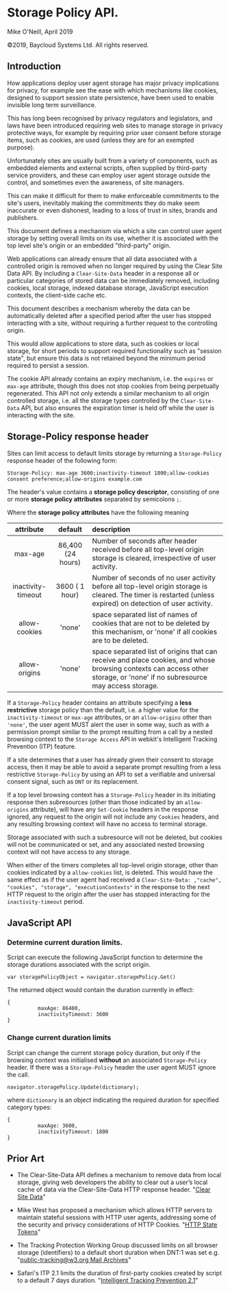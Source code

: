 # Storage Policy API.
Mike O'Neill, April 2019

©2019, Baycloud Systems Ltd. All rights reserved.

## Introduction
How applications deploy user agent storage has major privacy implications for privacy, for example
see the ease with which mechanisms like cookies, designed to support session state persistence, 
have been used to enable invisible long term surveillance. 

This has long been recognised by privacy regulators and legislators, 
and laws have been introduced requiring web sites to manage storage in privacy protective ways, 
for example by requiring prior user consent before storage items, such as cookies, 
are used (unless they are for an exempted purpose).

Unfortunately sites are usually built from a variety of components, such as embedded elements and external scripts,
often supplied by third-party service providers, and these can employ user agent storage outside the control, and sometimes
even the awareness, of site managers.

This can make it difficult for them to make enforceable commitments to the site's users, 
inevitably making the commitments they do make seem inaccurate or even dishonest, leading to a loss of trust in sites, brands and publishers.

This document defines a mechanism via which a site can control user agent storage by setting overall limits on its use, 
whether it is associated with the top level site's origin or an embedded "third-party" origin.

Web applications can already ensure that all data associated with a controlled origin is removed when no longer required 
by using the Clear Site Data API. 
By including a `Clear-Site-Data` header in a response all or particular categories of stored data can be immediately removed,
including cookies, local storage, indexed database storage, JavaScript execution contexts, the client-side cache etc.

This document describes a mechanism whereby the data can be automatically deleted after a specified period after the user 
has stopped interacting with a site,
without requiring a further request to the controlling origin.

This would allow applications to store data, such as cookies or local storage,
for short periods to support required functionality such as  "session state",
but ensure this data is not retained beyond the minimum period required to persist a session. 

The cookie API already contains an expiry mechanism, i.e. the `expires` or `max-age` attribute,
though this does not stop cookies from being perpetually regenerated. 
This API not only extends a similar mechanism to all origin controlled storage, 
i.e. all the storage types controlled by the `Clear-Site-Data` API,
but also ensures the expiration timer is held off  while the user is interacting with the site. 

## Storage-Policy response header
Sites can limit access to default limits storage by returning a `Storage-Policy` 
response header of the following form:

`Storage-Policy: max-age 3600;inactivity-timeout 1800;allow-cookies consent preference;allow-origins example.com `

The header's value contains a **storage policy descriptor**, 
consisting of one or more **storage policy attributes** separated by semicolons `;`.


Where the **storage policy attributes** have the following meaning

| attribute        | default    | description  |
| :-------------: |:-------------:| :----- |
| max-age      | 86,400 (24 hours)| Number of seconds after header received before all top-level origin storage is cleared, irrespective of user activity. |
| inactivity-timeout      | 3600 ( 1 hour)| Number of seconds of no user activity before all top-level origin storage is cleared. The timer is restarted (unless expired) on detection of user activity. |
| allow-cookies | 'none' |   space separated list of names of cookies that are not to be deleted by this mechanism, or 'none' if all cookies are to be deleted.|
| allow-origins | 'none' |   space separated list of origins that can receive and place cookies, and whose browsing contexts can access other storage, or 'none' if no subresource may access storage. |

If a `Storage-Policy` header contains an attribute specifying a **less restrictive** storage policy than the default, 
i.e. a higher value for the `inactivity-timeout` or `max-age` attributes, or an `allow-origins` other than `'none'`,
the user agent MUST alert the user in some way, such as with a permission prompt
similar to the prompt resulting from a call by a nested browsing context to the `Storage Access` 
API in webkit's Intelligent Tracking Prevention (ITP) feature.

If a site determines that a user has already given their consent to storage access, 
then it may be able to avoid a separate prompt resulting from a less restrictive `Storage-Policy` 
by using an API to set a verifiable and universal consent signal, such as `DNT` or its replacement.

If a top level browsing context has a `Storage-Policy` header in its initiating response
then subresources (other than those indicated by an `allow-origins` attribute),
will have any `Set-Cookie` headers in the response ignored, 
any request to the origin will not include any `Cookies` headers, and any resulting
browsing context will have no access to terminal storage. 

Storage associated with such a subresource will not be deleted, 
but cookies will not be communicated or set, and any associated nested browsing context will not have access to any storage.

When either of the timers completes all top-level origin storage, other than cookies indicated by a `allow-cookies` list, is deleted.
This would have the same effect as if the user agent had received a `Clear-Site-Data: ,"cache", "cookies", "storage", "executionContexts"`
in the response to the next HTTP request to the origin after the user has stopped interacting for the `inactivity-timeout` period.


## JavaScript API
### Determine current duration limits.
Script can execute the following JavaScript function to determine the storage durations associated with the script origin.

```
var storagePolicyObject = navigator.storagePolicy.Get()
```

The returned object would contain the duration currently in effect:
```
{
          maxAge: 86400,
          inactivityTimeout: 3600
}
```
### Change current duration limits
Script can change the current storage policy duration, 
but only if the browsing context was initialised **without** an associated `Storage-Policy` header.
If there was a `Storage-Policy` header the user agent MUST ignore the call.
```
navigator.storagePolicy.Update(dictionary);
```
where `dictionary` is an object indicating the required duration for specified category types:
```
{
          maxAge: 3600,
          inactivityTimeout: 1800
}

```



## Prior Art
*  The Clear-Site-Data API defines a mechanism to remove data from local storage, 
giving web developers the ability to clear out a user’s local cache of data via the Clear-Site-Data HTTP response header. 
"[Clear Site Data](https://www.w3.org/TR/clear-site-data/)"

*   Mike West has proposed a mechanism which allows HTTP servers to maintain stateful sessions with HTTP user agents, 
addressing some of the security and privacy considerations of HTTP Cookies. 
"[HTTP State Tokens](https://mikewest.github.io/http-state-tokens/draft-west-http-state-tokens.html)" 

*   The Tracking Protection Working Group discussed limits on all browser storage (identifiers) to a default short duration when DNT:1 was set
e.g. 
"[public-tracking@w3.org Mail Archives](https://lists.w3.org/Archives/Public/public-tracking/2013Jun/0262.html)" 

*   Safari's ITP 2.1 limits the duration of first-party cookies created by script to a default 7 days duration. 
"[Intelligent Tracking Prevention 2.1](https://webkit.org/blog/8613/intelligent-tracking-prevention-2-1/)"



  

